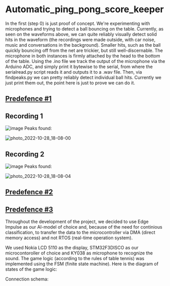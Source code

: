 # Automatic_ping_pong_score_keeper
In the first (step 0) is just proof of concept. We're experimenting with microphones and trying to detect a ball bouncing on the table. Currently, as seen on the waveforms above, we can quite reliably visually detect solid hits in the waveform (the recordings were made outside, with car noise, music and conversations in the background). Smaller hits, such as the ball quickly bouncing off from the net are trickier, but still well-discernable. The microphone in both instances is firmly attached by the head to the bottom of the table. Using the .ino file we track the output of the microphone via the Arduino ADC, and simply print it bytewise to the serial, from where the serialread.py script reads it and outputs it to a .wav file. Then, via findpeaks.py we can pretty reliably detect individual ball hits. Currently we just print them out, the point here is just to prove we can do it.

## [Predefence #1](https://docs.google.com/presentation/d/1tYvUVYLU2cZWBHHJEJNIgzLSFKruPFqIlwTNZ3SOkuE/edit?usp=sharing)

## Recording 1
![image](https://user-images.githubusercontent.com/92575534/198638021-48818a1b-1229-4371-b586-35f0eb63476c.png)
Peaks found:

![photo_2022-10-28_18-08-00](https://user-images.githubusercontent.com/70999143/198669774-f354f9e9-15b4-4597-8999-ff663124e5ab.jpg)

## Recording 2
![image](https://user-images.githubusercontent.com/92575534/198633349-e41bbc5d-9308-4176-808a-f89c5a05151f.png)
Peaks found:

![photo_2022-10-28_18-08-04](https://user-images.githubusercontent.com/70999143/198669938-6b63663f-1e6f-441d-b1ee-4496fda03f43.jpg)


## [Predefence #2](https://docs.google.com/presentation/d/1Y51iK64kRnoQn8WuYitMMo7ChrXf7JN7aYCZU_rgBgo/edit#slide=id.g1c31464959f_2_0)

## [Predefence #3](https://docs.google.com/presentation/d/19uyxuohUU7DYo5pHPFj-YEt1fol1QqGYeuHdZflqrxI/edit#slide=id.g181c9e7557d_1_40)

Throughout the development of the project, we decided to use Edge Impulse as our AI-model of choice and, because of the need for continious classification, to transfer the data to the microcontroller via DMA (direct memory access) and not RTOS (real-time operation system).


We used Nokia LCD 5110 as the display, STM32F3DISCO as our microcontoroller of choice and KY038 as microphone to recognize the sound.
The game logic (according to the rules of table tennis) was implemented using the FSM (finite state machine). Here is the diagram of states of the game logic:

Connection schema:
